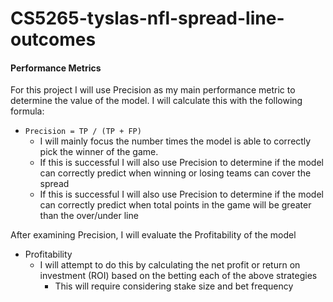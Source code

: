 # CS5265-tyslas-nfl-spread-line-outcomes

#### Performance Metrics
For this project I will use Precision as my main performance metric to determine the value of the model.
I will calculate this with the following formula:

- `Precision = TP / (TP + FP)`
    - I will mainly focus the number times the model is able to correctly pick the winner of the game.
    - If this is successful I will also use Precision to determine if the model can correctly predict when winning or losing teams can cover the spread
    - If this is successful I will also use Precision to determine if the model can correctly predict when total points in the game will be greater than the over/under line

After examining Precision, I will evaluate the Profitability of the model
- Profitability
  - I will attempt to do this by calculating the net profit or return on investment (ROI) based on the betting each of the above strategies
    - This will require considering stake size and bet frequency
